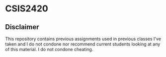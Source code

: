 # CSIS2420
## Disclaimer
This repository contains previous assignments used in previous classes I've taken and I do not condone nor recommend current students looking at any of this material. 
I do not condone cheating.
